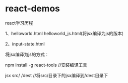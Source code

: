 # react-demos


react学习历程

1、helloworld.html  helloworld_js.html(将jsx编译为js的版本)

2、input-state.html

将jsx编译为js的方式：

npm install -g react-tools   //安装编译工具

jsx src/ /dest      //将src/目录下的jsx编译到/dest目录下
